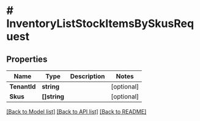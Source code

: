 # # InventoryListStockItemsBySkusRequest


## Properties 


Name | Type | Description | Notes
------------ | ------------- | ------------- | -------------
**TenantId**| **string** |   | [optional]
**Skus**| **[]string** |   | [optional]


[[Back to Model list]](../../README.md#models) [[Back to API list]](../../README.md#endpoints) [[Back to README]](../../README.md)

